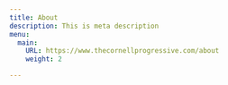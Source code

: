 ```yaml
---
title: About
description: This is meta description
menu:
  main:
    URL: https://www.thecornellprogressive.com/about
    weight: 2

---
```

